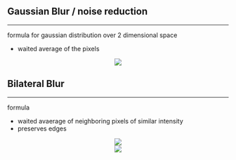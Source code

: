 ## Gaussian Blur / noise reduction
___
formula for gaussian distribution over 2 dimensional space
 - waited average of the pixels 
<!-- $$
G(x,y) = {1 \over 2\pi \sigma^2} e ^{ -(x^2+y^2) \over 2 \sigma^2}
$$ --> 

<div align="center"><img style="background: white;" src="https://render.githubusercontent.com/render/math?math=G(x%2Cy)%20%3D%20%7B1%20%5Cover%202%5Cpi%20%5Csigma%5E2%7D%20e%20%5E%7B%20-(x%5E2%2By%5E2)%20%5Cover%202%20%5Csigma%5E2%7D%0D"></div>

## Bilateral Blur 
___
formula 
 - waited avaerage of neighboring pixels of similar intensity 
 - preserves edges 

<!-- $$ 
 BF[I_p] = { 1 \over W_p} \sum_ { q \in S } G_\sigma{_s} (||p-q||)G_\sigma{  _r (I_p - I_q)}I_q
$$ --> 

<div align="center"><img style="background: white;" src="https://render.githubusercontent.com/render/math?math=%20BF%5BI_p%5D%20%3D%20%7B%201%20%5Cover%20W_p%7D%20%5Csum_%20%7B%20q%20%5Cin%20S%20%7D%20G_%5Csigma%7B_s%7D%20(%7C%7Cp-q%7C%7C)G_%5Csigma%7B%20%20_r%20(I_p%20-%20I_q)%7DI_q%0D"></div>

 <!-- $$ W_p = \sum_{ q \in S } G_\sigma{_s} (||p-q||)G_\sigma{  _r (I_p - I_q)} $$ --> 

<div align="center"><img style="background: white;" src="https://render.githubusercontent.com/render/math?math="></div>